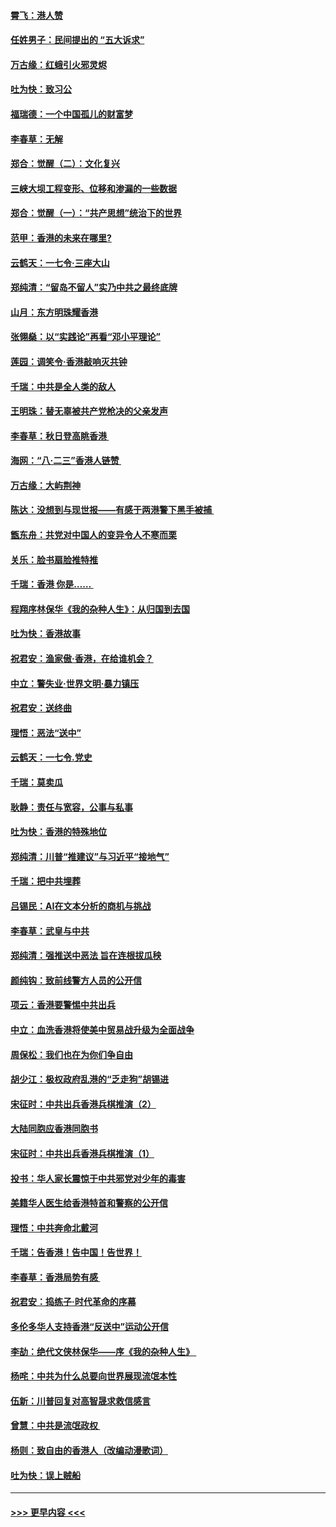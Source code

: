 #### [霄飞：港人赞](../pages/nsc993/n11482957.md?t=08281311) 
#### [任姓男子：民间提出的 “五大诉求”](../pages/nsc993/n11482897.md?t=08281311) 
#### [万古缘：红蛾引火邪灵烬](../pages/nsc993/n11482886.md?t=08281311) 
#### [吐为快：致习公](../pages/nsc993/n11482867.md?t=08281311) 
#### [福瑞德：一个中国孤儿的财富梦](../pages/nsc993/n11482817.md?t=08281311) 
#### [李春草：无解](../pages/nsc993/n11482791.md?t=08281311) 
#### [郑合：觉醒（二）：文化复兴](../pages/nsc993/n11478025.md?t=08281311) 
#### [三峡大坝工程变形、位移和渗漏的一些数据](../pages/nsc993/n11478232.md?t=08281311) 
#### [郑合：觉醒（一）：“共产思想”统治下的世界](../pages/nsc993/n11477663.md?t=08281311) 
#### [范甲：香港的未来在哪里?](../pages/nsc993/n11477249.md?t=08281311) 
#### [云鹤天：一七令·三座大山](../pages/nsc993/n11477192.md?t=08281311) 
#### [郑纯清：“留岛不留人”实乃中共之最终底牌](../pages/nsc993/n11476160.md?t=08281311) 
#### [山月：东方明珠耀香港](../pages/nsc993/n11476077.md?t=08281311) 
#### [张翎燊：以“实践论”再看“邓小平理论”](../pages/nsc993/n11475733.md?t=08281311) 
#### [莲园：调笑令‧香港敲响灭共钟](../pages/nsc993/n11475723.md?t=08281311) 
#### [千瑞：中共是全人类的敌人](../pages/nsc993/n11475329.md?t=08281311) 
#### [王明珠：替无辜被共产党枪决的父亲发声](../pages/nsc993/n11474570.md?t=08281311) 
#### [李春草：秋日登高眺香港 ](../pages/nsc993/n11474491.md?t=08281311) 
#### [海网：“八·二三”香港人链赞 ](../pages/nsc993/n11474538.md?t=08281311) 
#### [万古缘：大屿荆神](../pages/nsc993/n11474401.md?t=08281311) 
#### [陈达：没想到与现世报——有感于两港警下黑手被捕 ](../pages/nsc993/n11472557.md?t=08281311) 
#### [甑东舟：共党对中国人的变异令人不寒而栗](../pages/nsc993/n11472496.md?t=08281311) 
#### [关乐：脸书扇脸推特推](../pages/nsc993/n11472488.md?t=08281311) 
#### [千瑞：香港  你是…… ](../pages/nsc993/n11472459.md?t=08281311) 
#### [程翔序林保华《我的杂种人生》：从归国到去国](../pages/nsc993/n11472369.md?t=08281311) 
#### [吐为快：香港故事](../pages/nsc993/n11471931.md?t=08281311) 
#### [祝君安：渔家傲‧香港，在给谁机会？](../pages/nsc993/n11469718.md?t=08281311) 
#### [中立：警失业‧世界文明‧暴力镇压](../pages/nsc993/n11467566.md?t=08281311) 
#### [祝君安：送终曲](../pages/nsc993/n11467546.md?t=08281311) 
#### [理悟：恶法“送中”](../pages/nsc993/n11467290.md?t=08281311) 
#### [云鹤天：一七令.党史](../pages/nsc993/n11464122.md?t=08281311) 
#### [千瑞：莫卖瓜](../pages/nsc993/n11463014.md?t=08281311) 
#### [耿静：责任与宽容，公事与私事](../pages/nsc993/n11462810.md?t=08281311) 
#### [吐为快：香港的特殊地位](../pages/nsc993/n11462562.md?t=08281311) 
#### [郑纯清：川普“推建议”与习近平“接地气”](../pages/nsc993/n11461683.md?t=08281311) 
#### [千瑞：把中共埋葬](../pages/nsc993/n11461658.md?t=08281311) 
#### [吕锡民：AI在文本分析的商机与挑战](../pages/nsc993/n11460607.md?t=08281311) 
#### [李春草：武皇与中共](../pages/nsc993/n11460589.md?t=08281311) 
#### [郑纯清：强推送中恶法 旨在连根拔瓜秧](../pages/nsc993/n11460526.md?t=08281311) 
#### [颜纯钩：致前线警方人员的公开信](../pages/nsc993/n11459564.md?t=08281311) 
#### [项云：香港要警惕中共出兵](../pages/nsc993/n11459530.md?t=08281311) 
#### [中立：血洗香港将使美中贸易战升级为全面战争](../pages/nsc993/n11459717.md?t=08281311) 
#### [周保松：我们也在为你们争自由](../pages/nsc993/n11459087.md?t=08281311) 
#### [胡少江：极权政府乱港的“乏走狗”胡锡进](../pages/nsc993/n11459051.md?t=08281311) 
#### [宋征时：中共出兵香港兵棋推演（2）](../pages/nsc993/n11458306.md?t=08281311) 
#### [大陆同胞应香港同胞书](../pages/nsc993/n11457241.md?t=08281311) 
#### [宋征时：中共出兵香港兵棋推演（1）](../pages/nsc993/n11455979.md?t=08281311) 
#### [投书：华人家长震惊于中共邪党对少年的毒害](../pages/nsc993/n11454664.md?t=08281311) 
#### [美籍华人医生给香港特首和警察的公开信](../pages/nsc993/n11454599.md?t=08281311) 
#### [理悟：中共奔命北戴河](../pages/nsc993/n11454254.md?t=08281311) 
#### [千瑞：告香港！告中国！告世界！](../pages/nsc993/n11452639.md?t=08281311) 
#### [李春草：香港局势有感 ](../pages/nsc993/n11452364.md?t=08281311) 
#### [祝君安：捣练子‧时代革命的序幕](../pages/nsc993/n11452353.md?t=08281311) 
#### [多伦多华人支持香港“反送中”运动公开信](../pages/nsc993/n11452323.md?t=08281311) 
#### [李劼：绝代文侠林保华——序《我的杂种人生》 ](../pages/nsc993/n11452282.md?t=08281311) 
#### [杨咤：中共为什么总要向世界展现流氓本性](../pages/nsc993/n11448899.md?t=08281311) 
#### [伍新：川普回复对高智晟求救信感言](../pages/nsc993/n11448808.md?t=08281311) 
#### [曾慧：中共是流氓政权 ](../pages/nsc993/n11447277.md?t=08281311) 
#### [杨则：致自由的香港人（改编动漫歌词）](../pages/nsc993/n11447253.md?t=08281311) 
#### [吐为快：误上贼船](../pages/nsc993/n11447241.md?t=08281311) 

----
#### [ >>> 更早内容 <<< ](../indexes/nsc993-earlier.md)
